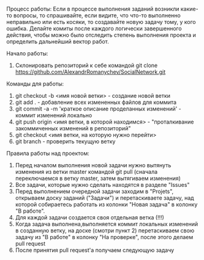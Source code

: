 Процесс работы: 
  Если в процессе выполнения заданий возникли какие-то вопросы, то спрашивайте, если видите, что что-то выполненно неправильно или есть косяки, то создавайте новую задачу тому, у кого ошибка. Делайте комиты после каждого логически завершенного действия, чтобы можно было отследить степень выполнения проекта и определить дальнейший вектор работ.

Начало работы:
  1. Склонировать репозиторий к себе командой git clone https://github.com/AlexandrRomanychev/SocialNetwork.git

Команды для работы:
  1) git checkout -b <имя новой ветки> - создание новой ветки
  2) git add . - добавление всех измененных файлов для коммита
  3) git commit -a -m 'краткое описание проделанных изменений' - коммит изменений локально
  4) git push origin <имя ветки, в которой находимся> - "проталкивание закоммиченных изменений в репозиторий"
  5) git checkout <имя ветки, на которую нужно перейти>
  6) git branch - проверить текущую ветку
  
Правила работы над проектом:
  1. Перед началом выполнения новой задачи нужно вытянуть изменения из ветки master командой git pull (сначала переключаемся в ветку master, затем вытягиваем изменения)
  2. Все задачи, которые нужно сделать находятся в разделе "Issues"
  3. Перед выполнением очередной задачи заходим в "Projets", открываем доску заданий ("Задачи") и перетаскиваете задачу, над которой собираетесь работать из колонки "Новая задача" в колонку "В работе".
  4. Для каждой задачи создается своя отдельная ветка (!!!)
  5. Когда задача выполнена,выполняется коммит локальных изменений в созданную ветку, на доске (смотри пункт 2) перетаскиваем свою задачу из "В работе" в колонку "На проверке", после этого делаем pull request
  6. После принятия pull request'а получаем следующую задачу
